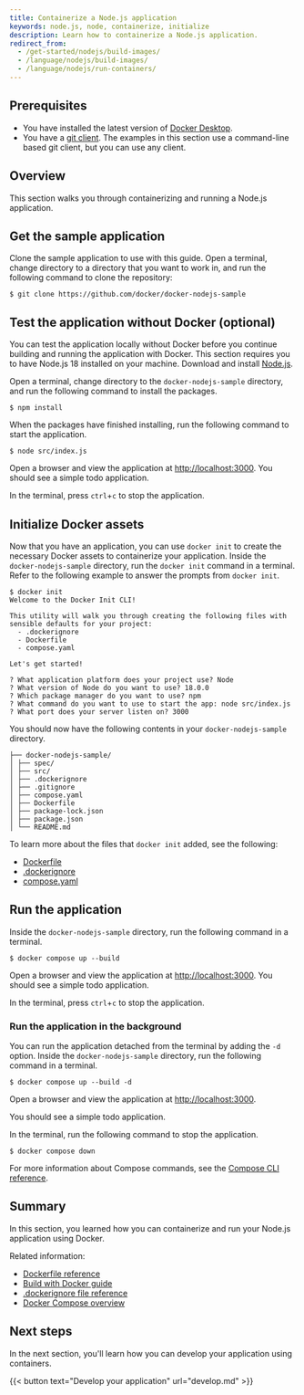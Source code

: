 ```yaml
---
title: Containerize a Node.js application
keywords: node.js, node, containerize, initialize
description: Learn how to containerize a Node.js application.
redirect_from:
  - /get-started/nodejs/build-images/
  - /language/nodejs/build-images/
  - /language/nodejs/run-containers/
---
```


## Prerequisites

* You have installed the latest version of [Docker
  Desktop](../../get-docker.md).
* You have a [git client](https://git-scm.com/downloads). The examples in this
  section use a command-line based git client, but you can use any client.

## Overview

This section walks you through containerizing and running a Node.js
application.

## Get the sample application

Clone the sample application to use with this guide. Open a terminal, change
directory to a directory that you want to work in, and run the following command
to clone the repository:

```console
$ git clone https://github.com/docker/docker-nodejs-sample
```

## Test the application without Docker (optional)

You can test the application locally without Docker before you continue building
and running the application with Docker. This section requires you to have
Node.js 18 installed on your machine. Download and install
[Node.js](https://nodejs.org/).

Open a terminal, change directory to the `docker-nodejs-sample` directory, and
run the following command to install the packages.

```console
$ npm install
```

When the packages have finished installing, run the following command to start
the application.

```console
$ node src/index.js
```

Open a browser and view the application at [http://localhost:3000](http://localhost:3000). You should see a simple todo application.

In the terminal, press `ctrl`+`c` to stop the application.

## Initialize Docker assets

Now that you have an application, you can use `docker init` to create the
necessary Docker assets to containerize your application. Inside the
`docker-nodejs-sample` directory, run the `docker init` command in a terminal.
Refer to the following example to answer the prompts from `docker init`.

```console
$ docker init
Welcome to the Docker Init CLI!

This utility will walk you through creating the following files with sensible defaults for your project:
  - .dockerignore
  - Dockerfile
  - compose.yaml

Let's get started!

? What application platform does your project use? Node
? What version of Node do you want to use? 18.0.0
? Which package manager do you want to use? npm
? What command do you want to use to start the app: node src/index.js
? What port does your server listen on? 3000
```

You should now have the following contents in your `docker-nodejs-sample`
directory.

   ```
   ├── docker-nodejs-sample/
   │ ├── spec/
   │ ├── src/
   │ ├── .dockerignore
   │ ├── .gitignore
   │ ├── compose.yaml
   │ ├── Dockerfile
   │ ├── package-lock.json
   │ ├── package.json
   │ └── README.md
   ```

To learn more about the files that `docker init` added, see the following:
 - [Dockerfile](../../engine/reference/builder.md)
 - [.dockerignore](../../engine/reference/builder.md#dockerignore-file)
 - [compose.yaml](../../compose/compose-file/_index.md)

## Run the application

Inside the `docker-nodejs-sample` directory, run the following command in a
terminal.

```console
$ docker compose up --build
```

Open a browser and view the application at [http://localhost:3000](http://localhost:3000). You should see a simple todo application.

In the terminal, press `ctrl`+`c` to stop the application.

### Run the application in the background

You can run the application detached from the terminal by adding the `-d`
option. Inside the `docker-nodejs-sample` directory, run the following command
in a terminal.

```console
$ docker compose up --build -d
```

Open a browser and view the application at [http://localhost:3000](http://localhost:3000).

You should see a simple todo application.

In the terminal, run the following command to stop the application.

```console
$ docker compose down
```

For more information about Compose commands, see the [Compose CLI
reference](../../compose/reference/_index.md).

## Summary

In this section, you learned how you can containerize and run your Node.js
application using Docker.

Related information:
 - [Dockerfile reference](../../engine/reference/builder.md)
 - [Build with Docker guide](../../build/guide/index.md)
 - [.dockerignore file reference](../../engine/reference/builder.md#dockerignore-file)
 - [Docker Compose overview](../../compose/_index.md)

## Next steps

In the next section, you'll learn how you can develop your application using
containers.

{{< button text="Develop your application" url="develop.md" >}}
